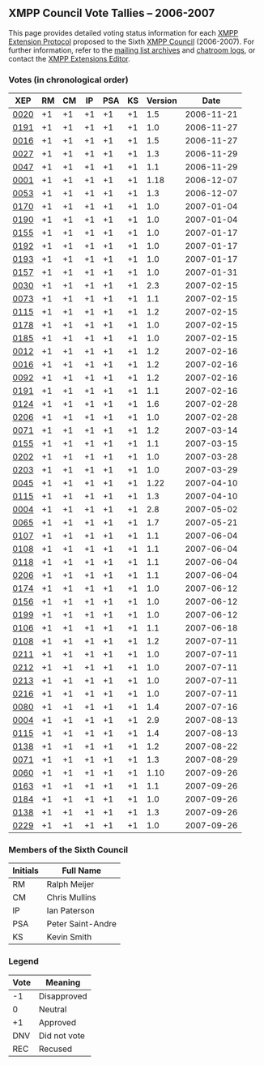 XMPP Council Vote Tallies – 2006-2007
-------------------------------------

This page provides detailed voting status information for each [XMPP Extension Protocol] proposed to the Sixth [XMPP Council] (2006-2007). For further information, refer to the [mailing list archives] and [chatroom logs], or contact the [XMPP Extensions Editor].

### Votes (in chronological order)

| XEP    | RM  | CM  | IP  | PSA | KS  | Version | Date       |
|--------|-----|-----|-----|-----|-----|---------|------------|
| [0020] | +1  | +1  | +1  | +1  | +1  | 1.5     | 2006-11-21 |
| [0191] | +1  | +1  | +1  | +1  | +1  | 1.0     | 2006-11-27 |
| [0016] | +1  | +1  | +1  | +1  | +1  | 1.5     | 2006-11-27 |
| [0027] | +1  | +1  | +1  | +1  | +1  | 1.3     | 2006-11-29 |
| [0047] | +1  | +1  | +1  | +1  | +1  | 1.1     | 2006-11-29 |
| [0001] | +1  | +1  | +1  | +1  | +1  | 1.18    | 2006-12-07 |
| [0053] | +1  | +1  | +1  | +1  | +1  | 1.3     | 2006-12-07 |
| [0170] | +1  | +1  | +1  | +1  | +1  | 1.0     | 2007-01-04 |
| [0190] | +1  | +1  | +1  | +1  | +1  | 1.0     | 2007-01-04 |
| [0155] | +1  | +1  | +1  | +1  | +1  | 1.0     | 2007-01-17 |
| [0192] | +1  | +1  | +1  | +1  | +1  | 1.0     | 2007-01-17 |
| [0193] | +1  | +1  | +1  | +1  | +1  | 1.0     | 2007-01-17 |
| [0157] | +1  | +1  | +1  | +1  | +1  | 1.0     | 2007-01-31 |
| [0030] | +1  | +1  | +1  | +1  | +1  | 2.3     | 2007-02-15 |
| [0073] | +1  | +1  | +1  | +1  | +1  | 1.1     | 2007-02-15 |
| [0115] | +1  | +1  | +1  | +1  | +1  | 1.2     | 2007-02-15 |
| [0178] | +1  | +1  | +1  | +1  | +1  | 1.0     | 2007-02-15 |
| [0185] | +1  | +1  | +1  | +1  | +1  | 1.0     | 2007-02-15 |
| [0012] | +1  | +1  | +1  | +1  | +1  | 1.2     | 2007-02-16 |
| [0016] | +1  | +1  | +1  | +1  | +1  | 1.2     | 2007-02-16 |
| [0092] | +1  | +1  | +1  | +1  | +1  | 1.2     | 2007-02-16 |
| [0191] | +1  | +1  | +1  | +1  | +1  | 1.1     | 2007-02-16 |
| [0124] | +1  | +1  | +1  | +1  | +1  | 1.6     | 2007-02-28 |
| [0206] | +1  | +1  | +1  | +1  | +1  | 1.0     | 2007-02-28 |
| [0071] | +1  | +1  | +1  | +1  | +1  | 1.2     | 2007-03-14 |
| [0155] | +1  | +1  | +1  | +1  | +1  | 1.1     | 2007-03-15 |
| [0202] | +1  | +1  | +1  | +1  | +1  | 1.0     | 2007-03-28 |
| [0203] | +1  | +1  | +1  | +1  | +1  | 1.0     | 2007-03-29 |
| [0045] | +1  | +1  | +1  | +1  | +1  | 1.22    | 2007-04-10 |
| [0115] | +1  | +1  | +1  | +1  | +1  | 1.3     | 2007-04-10 |
| [0004] | +1  | +1  | +1  | +1  | +1  | 2.8     | 2007-05-02 |
| [0065] | +1  | +1  | +1  | +1  | +1  | 1.7     | 2007-05-21 |
| [0107] | +1  | +1  | +1  | +1  | +1  | 1.1     | 2007-06-04 |
| [0108] | +1  | +1  | +1  | +1  | +1  | 1.1     | 2007-06-04 |
| [0118] | +1  | +1  | +1  | +1  | +1  | 1.1     | 2007-06-04 |
| [0206] | +1  | +1  | +1  | +1  | +1  | 1.1     | 2007-06-04 |
| [0174] | +1  | +1  | +1  | +1  | +1  | 1.0     | 2007-06-12 |
| [0156] | +1  | +1  | +1  | +1  | +1  | 1.0     | 2007-06-12 |
| [0199] | +1  | +1  | +1  | +1  | +1  | 1.0     | 2007-06-12 |
| [0106] | +1  | +1  | +1  | +1  | +1  | 1.1     | 2007-06-18 |
| [0108] | +1  | +1  | +1  | +1  | +1  | 1.2     | 2007-07-11 |
| [0211] | +1  | +1  | +1  | +1  | +1  | 1.0     | 2007-07-11 |
| [0212] | +1  | +1  | +1  | +1  | +1  | 1.0     | 2007-07-11 |
| [0213] | +1  | +1  | +1  | +1  | +1  | 1.0     | 2007-07-11 |
| [0216] | +1  | +1  | +1  | +1  | +1  | 1.0     | 2007-07-11 |
| [0080] | +1  | +1  | +1  | +1  | +1  | 1.4     | 2007-07-16 |
| [0004] | +1  | +1  | +1  | +1  | +1  | 2.9     | 2007-08-13 |
| [0115] | +1  | +1  | +1  | +1  | +1  | 1.4     | 2007-08-13 |
| [0138] | +1  | +1  | +1  | +1  | +1  | 1.2     | 2007-08-22 |
| [0071] | +1  | +1  | +1  | +1  | +1  | 1.3     | 2007-08-29 |
| [0060] | +1  | +1  | +1  | +1  | +1  | 1.10    | 2007-09-26 |
| [0163] | +1  | +1  | +1  | +1  | +1  | 1.1     | 2007-09-26 |
| [0184] | +1  | +1  | +1  | +1  | +1  | 1.0     | 2007-09-26 |
| [0138] | +1  | +1  | +1  | +1  | +1  | 1.3     | 2007-09-26 |
| [0229] | +1  | +1  | +1  | +1  | +1  | 1.0     | 2007-09-26 |

### Members of the Sixth Council

| Initials | Full Name         |
|----------|-------------------|
| RM       | Ralph Meijer      |
| CM       | Chris Mullins     |
| IP       | Ian Paterson      |
| PSA      | Peter Saint-Andre |
| KS       | Kevin Smith       |

### Legend

| Vote | Meaning      |
|------|--------------|
| -1   | Disapproved  |
| 0    | Neutral      |
| +1   | Approved     |
| DNV  | Did not vote |
| REC  | Recused      |

  [XMPP Extension Protocol]: /extensions/
  [XMPP Council]: /council/
  [mailing list archives]: http://mail.jabber.org/pipermail/council/
  [chatroom logs]: http://logs.jabber.org/council@conference.jabber.org/
  [XMPP Extensions Editor]: /extensions/editor.shtml
  [0020]: /extensions/xep-0020.html
  [0191]: /extensions/xep-0191.html
  [0016]: /extensions/xep-0016.html
  [0027]: /extensions/xep-0027.html
  [0047]: /extensions/xep-0047.html
  [0001]: /extensions/xep-0001.html
  [0053]: /extensions/xep-0053.html
  [0170]: /extensions/xep-0170.html
  [0190]: /extensions/xep-0190.html
  [0155]: /extensions/xep-0155.html
  [0192]: /extensions/xep-0192.html
  [0193]: /extensions/xep-0193.html
  [0157]: /extensions/xep-0157.html
  [0030]: /extensions/xep-0030.html
  [0073]: /extensions/xep-0073.html
  [0115]: /extensions/xep-0115.html
  [0178]: /extensions/xep-0178.html
  [0185]: /extensions/xep-0185.html
  [0012]: /extensions/xep-0012.html
  [0016]: /extensions/xep-0016.html
  [0092]: /extensions/xep-0092.html
  [0191]: /extensions/xep-0191.html
  [0124]: /extensions/xep-0124.html
  [0206]: /extensions/xep-0206.html
  [0071]: /extensions/xep-0071.html
  [0155]: /extensions/xep-0155.html
  [0202]: /extensions/xep-0202.html
  [0203]: /extensions/xep-0203.html
  [0045]: /extensions/xep-0045.html
  [0115]: /extensions/xep-0115.html
  [0004]: /extensions/xep-0004.html
  [0065]: /extensions/xep-0065.html
  [0107]: /extensions/xep-0107.html
  [0108]: /extensions/xep-0108.html
  [0118]: /extensions/xep-0118.html
  [0206]: /extensions/xep-0206.html
  [0174]: /extensions/xep-0174.html
  [0156]: /extensions/xep-0156.html
  [0199]: /extensions/xep-0199.html
  [0106]: /extensions/xep-0106.html
  [0211]: /extensions/xep-0211.html
  [0212]: /extensions/xep-0212.html
  [0213]: /extensions/xep-0213.html
  [0216]: /extensions/xep-0216.html
  [0080]: /extensions/xep-0080.html
  [0004]: /extensions/xep-0004.html
  [0115]: /extensions/xep-0115.html
  [0138]: /extensions/xep-0138.html
  [0071]: /extensions/xep-0071.html
  [0060]: /extensions/xep-0060.html
  [0163]: /extensions/xep-0163.html
  [0184]: /extensions/xep-0184.html
  [0229]: /extensions/xep-0229.html